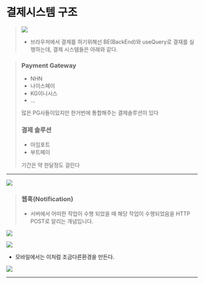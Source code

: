 # 결제시스템 구조

> ![](https://images.velog.io/images/alstjd0051/post/2184cbeb-1e2d-41d5-8166-c5a1f4c3d613/image.png)
>
> - 브라우저에서 결제를 하기위해선 BE(BackEnd)와 useQuery로 결재를 실행하는데,
>   결제 시스템들은 아래와 같다.

> ### Payment Gateway
>
> - NHN
> - 나이스페이
> - KG이니시스
> - ...
>
> 많은 PG사들이있지만 한거번에 통합해주는 결제솔루션이 있다
>
> ### 결제 솔루션
>
> - 아임포트
> - 부트페이
>
> 기간은 약 한달정도 걸린다

<hr/>

![](https://images.velog.io/images/alstjd0051/post/6d9e0379-d9cc-447a-93d3-d57e6d30910b/image.png)

> ### 웹훅(Notification)
> - 서버에서 어떠한 작업이 수행 되었을 때 해당 작업이 수행되었음을 HTTP POST로 알리는 개념입니다.



![](https://images.velog.io/images/alstjd0051/post/4ac514ba-4077-4064-b5a9-f3e4e04563ec/image.png)

![](https://images.velog.io/images/alstjd0051/post/ae53336a-d15f-4079-8dc9-5167de5b1aaa/image.png)

- 모바일에서는 이처럼 조금다른환경을 만든다.

![](https://images.velog.io/images/alstjd0051/post/949c2316-9135-47b9-815b-71bbb59442e1/image.png)

---
